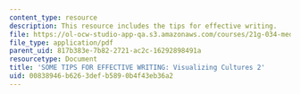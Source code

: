 ```yaml
---
content_type: resource
description: This resource includes the tips for effective writing.
file: https://ol-ocw-studio-app-qa.s3.amazonaws.com/courses/21g-034-media-education-and-the-marketplace-fall-2005/00838946b6263defb5890b4f43eb36a2_MIT21G_034F05_tipsforwriti.pdf
file_type: application/pdf
parent_uid: 817b383e-7b82-2721-ac2c-16292898491a
resourcetype: Document
title: 'SOME TIPS FOR EFFECTIVE WRITING: Visualizing Cultures 2'
uid: 00838946-b626-3def-b589-0b4f43eb36a2
---
```

